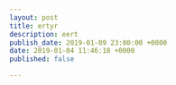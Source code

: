 ```yaml
---
layout: post
title: ertyr
description: eert
publish_date: 2019-01-09 23:00:00 +0000
date: 2019-01-04 11:46:18 +0000
published: false

---
```

